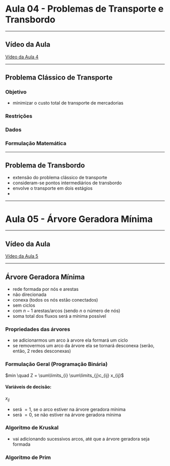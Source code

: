 # Aula 04 - Problemas de Transporte e Transbordo

---

## Vídeo da Aula
[Vídeo da Aula 4](https://www.youtube.com/watch?v=iw2rzzcMNOY)

---
## Problema Clássico de Transporte
### Objetivo
- minimizar o custo total de transporte de mercadorias 

### Restrições

### Dados

### Formulação Matemática


---

## Problema de Transbordo
- extensão do problema clássico de transporte
- consideram-se pontos intermediários de transbordo
- envolve o transporte em dois estágios
- 

--------------------------------

# Aula 05 - Árvore Geradora Mínima

---

## Vídeo da Aula
[Vídeo da Aula 5](https://www.youtube.com/watch?v=NU58-Xo0ILs)

---

## Árvore Geradora Mínima
- rede formada por nós e arestas
- não direcionada
- conexa (todos os nós estão conectados)
- sem ciclos
- com $n-1$ arestas/arcos (sendo $n$ o número de nós) 
- soma total dos fluxos será a mínima possível

### Propriedades das árvores
- se adicionarmos um arco à arvore ela formará um ciclo
- se removermos um arco da árvore ela se tornará desconexa (serão, então, 2 redes desconexas)

### Formulação Geral (Programação Binária)
$min \quad Z = \sum\limits_{i} \sum\limits_{j}c_{ij}  x_{ij}$

#### Variáveis de decisão:
$x_{ij}$
- será $= 1$, se o arco estiver na árvore geradora mínima
- será $= 0$, se não estiver na árvore geradora mínima

### Algoritmo de Kruskal
- vai adicionando sucessivos arcos, até que a árvore geradora seja formada

### Algoritmo de Prim
